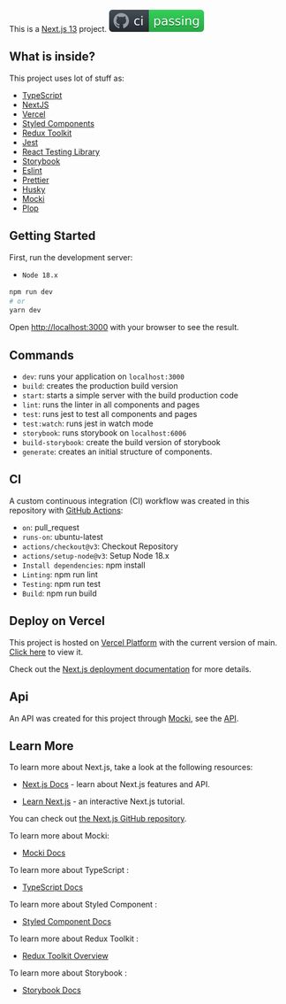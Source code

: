 This is a [Next.js 13](https://nextjs.org/) project.
![ci](public/img/badge.svg)

## What is inside?

This project uses lot of stuff as:

- [TypeScript](https://www.typescriptlang.org/)
- [NextJS](https://nextjs.org/)
- [Vercel](https://vercel.com/)
- [Styled Components](https://styled-components.com/)
- [Redux Toolkit](https://redux-toolkit.js.org/)
- [Jest](https://jestjs.io/)
- [React Testing Library](https://testing-library.com/docs/react-testing-library/intro)
- [Storybook](https://storybook.js.org/)
- [Eslint](https://eslint.org/)
- [Prettier](https://prettier.io/)
- [Husky](https://github.com/typicode/husky)
- [Mocki](https://mocki.io/)
- [Plop](https://plopjs.com/)

## Getting Started

First, run the development server:

- `Node 18.x`

```bash
npm run dev
# or
yarn dev
```

Open [http://localhost:3000](http://localhost:3000) with your browser to see the result.

## Commands

- `dev`: runs your application on `localhost:3000`
- `build`: creates the production build version
- `start`: starts a simple server with the build production code
- `lint`: runs the linter in all components and pages
- `test`: runs jest to test all components and pages
- `test:watch`: runs jest in watch mode
- `storybook`: runs storybook on `localhost:6006`
- `build-storybook`: create the build version of storybook
- `generate`: creates an initial structure of components.

## CI

A custom continuous integration (CI) workflow was created in this repository with [GitHub Actions](https://docs.github.com/en/actions/automating-builds-and-tests/about-continuous-integration):

- `on`: pull_request
- `runs-on`: ubuntu-latest
- `actions/checkout@v3`: Checkout Repository
- `actions/setup-node@v3`: Setup Node 18.x
- `Install dependencies`: npm install
- `Linting`: npm run lint
- `Testing`: npm run test
- `Build`: npm run build

## Deploy on Vercel

This project is hosted on [Vercel Platform](https://vercel.com/new?utm_medium=default-template&filter=next.js&utm_source=create-next-app&utm_campaign=create-next-app-readme) with the current version of main. [Click here](https://cake-next-form.vercel.app/) to view it.

Check out the [Next.js deployment documentation](https://nextjs.org/docs/deployment) for more details.

## Api

An API was created for this project through [Mocki](https://mocki.io/), see the [API](https://api.mocki.io/v2/a687db22/cake-response).

## Learn More

To learn more about Next.js, take a look at the following resources:

- [Next.js Docs](https://nextjs.org/docs) - learn about Next.js features and API.

- [Learn Next.js](https://nextjs.org/learn) - an interactive Next.js tutorial.

You can check out [the Next.js GitHub repository](https://github.com/vercel/next.js/).

To learn more about Mocki:

- [Mocki Docs](https://mocki.io/docs)

To learn more about TypeScript :

- [TypeScript Docs](https://www.typescriptlang.org/docs/)

To learn more about Styled Component :

- [Styled Component Docs](https://styled-components.com/docs)

To learn more about Redux Toolkit :

- [Redux Toolkit Overview](https://redux-toolkit.js.org/tutorials/overview)

To learn more about Storybook :

- [Storybook Docs](https://storybook.js.org/tutorials/)
